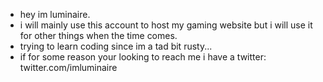 - hey im luminaire.
- i will mainly use this account to host my gaming website but i will use it for other things when the time comes.
- trying to learn coding since im a tad bit rusty...
- if for some reason your looking to reach me i have a twitter: twitter.com/imluminaire
